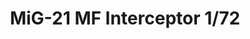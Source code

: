 ---
layout: product
title: "MiG-21 MF Interceptor 1/72"
price: "2600" 
desc: "Maketa"
img_path: "/assets/img/70141.webp"
brand: "EDUARD"
available: false
special_offer: false
new: false
soon: false
cat: "010000"
subcat: "010400"
subsubcat: "00"
sifra: "70141"
popular: false
spec: false
---